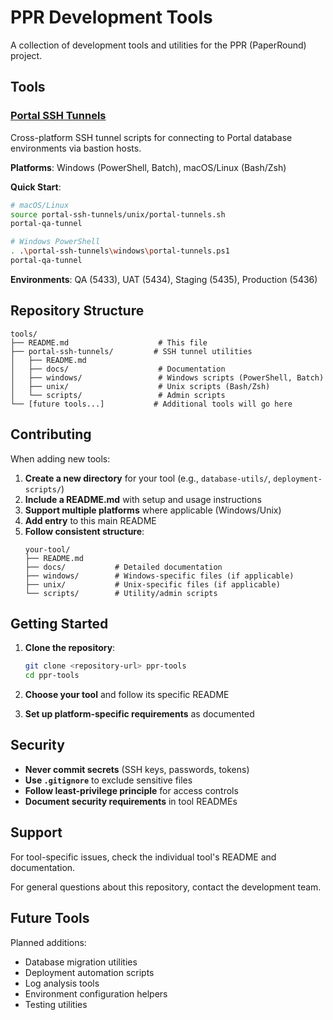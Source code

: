 # PPR Development Tools

A collection of development tools and utilities for the PPR (PaperRound) project.

## Tools

### [Portal SSH Tunnels](./portal-ssh-tunnels/)
Cross-platform SSH tunnel scripts for connecting to Portal database environments via bastion hosts.

**Platforms**: Windows (PowerShell, Batch), macOS/Linux (Bash/Zsh)

**Quick Start**:
```bash
# macOS/Linux
source portal-ssh-tunnels/unix/portal-tunnels.sh
portal-qa-tunnel

# Windows PowerShell
. .\portal-ssh-tunnels\windows\portal-tunnels.ps1
portal-qa-tunnel
```

**Environments**: QA (5433), UAT (5434), Staging (5435), Production (5436)

## Repository Structure

```
tools/
├── README.md                    # This file
├── portal-ssh-tunnels/         # SSH tunnel utilities
│   ├── README.md
│   ├── docs/                    # Documentation
│   ├── windows/                 # Windows scripts (PowerShell, Batch)
│   ├── unix/                    # Unix scripts (Bash/Zsh)
│   └── scripts/                 # Admin scripts
└── [future tools...]           # Additional tools will go here
```

## Contributing

When adding new tools:

1. **Create a new directory** for your tool (e.g., `database-utils/`, `deployment-scripts/`)
2. **Include a README.md** with setup and usage instructions
3. **Support multiple platforms** where applicable (Windows/Unix)
4. **Add entry** to this main README
5. **Follow consistent structure**:
   ```
   your-tool/
   ├── README.md
   ├── docs/           # Detailed documentation
   ├── windows/        # Windows-specific files (if applicable)
   ├── unix/           # Unix-specific files (if applicable)
   └── scripts/        # Utility/admin scripts
   ```

## Getting Started

1. **Clone the repository**:
   ```bash
   git clone <repository-url> ppr-tools
   cd ppr-tools
   ```

2. **Choose your tool** and follow its specific README

3. **Set up platform-specific requirements** as documented

## Security

- **Never commit secrets** (SSH keys, passwords, tokens)
- **Use `.gitignore`** to exclude sensitive files
- **Follow least-privilege principle** for access controls
- **Document security requirements** in tool READMEs

## Support

For tool-specific issues, check the individual tool's README and documentation.

For general questions about this repository, contact the development team.

## Future Tools

Planned additions:
- Database migration utilities
- Deployment automation scripts
- Log analysis tools
- Environment configuration helpers
- Testing utilities
